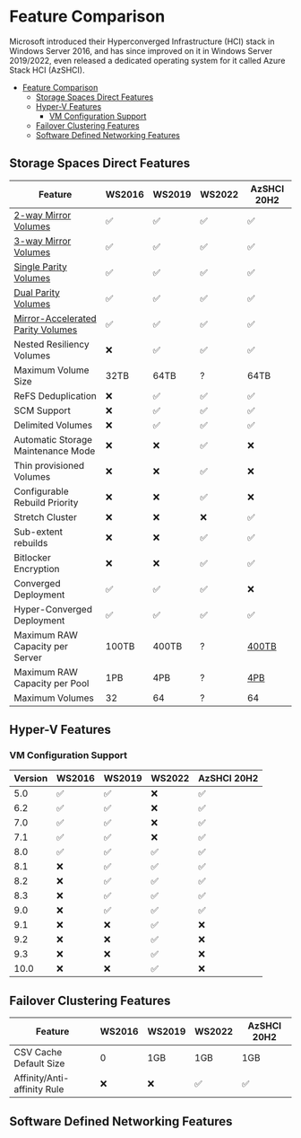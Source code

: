 # Feature Comparison

Microsoft introduced their Hyperconverged Infrastructure (HCI) stack in Windows Server 2016,
 and has since improved on it in Windows Server 2019/2022, even released a dedicated operating
 system for it called Azure Stack HCI (AzSHCI).

- [Feature Comparison](#feature-comparison)
  - [Storage Spaces Direct Features](#storage-spaces-direct-features)
  - [Hyper-V Features](#hyper-v-features)
    - [VM Configuration Support](#vm-configuration-support)
  - [Failover Clustering Features](#failover-clustering-features)
  - [Software Defined Networking Features](#software-defined-networking-features)

## Storage Spaces Direct Features

| Feature                                    | WS2016             | WS2019             | WS2022             | AzSHCI 20H2        |
| ------------------------------------------ | ------------------ | ------------------ | ------------------ | ------------------ |
| [2-way Mirror Volumes][S2D-1]              | :white_check_mark: | :white_check_mark: | :white_check_mark: | :white_check_mark: |
| [3-way Mirror Volumes][S2D-2]              | :white_check_mark: | :white_check_mark: | :white_check_mark: | :white_check_mark: |
| [Single Parity Volumes][S2D-3]             | :white_check_mark: | :white_check_mark: | :white_check_mark: | :white_check_mark: |
| [Dual Parity Volumes][S2D-4]               | :white_check_mark: | :white_check_mark: | :white_check_mark: | :white_check_mark: |
| [Mirror-Accelerated Parity Volumes][S2D-5] | :white_check_mark: | :white_check_mark: | :white_check_mark: | :white_check_mark: |
| Nested Resiliency Volumes                  | :x:                | :white_check_mark: | :white_check_mark: | :white_check_mark: |
| Maximum Volume Size                        | 32TB               | 64TB               | ?                  | 64TB               |
| ReFS Deduplication                         | :x:                | :white_check_mark: | :white_check_mark: | :white_check_mark: |
| SCM Support                                | :x:                | :white_check_mark: | :white_check_mark: | :white_check_mark: |
| Delimited Volumes                          | :x:                | :white_check_mark: | :white_check_mark: | :white_check_mark: |
| Automatic Storage Maintenance Mode         | :x:                | :x:                | :white_check_mark: | :x:                |
| Thin provisioned Volumes                   | :x:                | :x:                | :white_check_mark: | :x:                |
| Configurable Rebuild Priority              | :x:                | :x:                | :white_check_mark: | :x:                |
| Stretch Cluster                            | :x:                | :x:                | :x:                | :white_check_mark: |
| Sub-extent rebuilds                        | :x:                | :x:                | :white_check_mark: | :white_check_mark: |
| Bitlocker Encryption                       | :x:                | :x:                | :white_check_mark: | :white_check_mark: |
| Converged Deployment                       | :white_check_mark: | :white_check_mark: | :white_check_mark: | :x:                |
| Hyper-Converged Deployment                 | :white_check_mark: | :white_check_mark: | :white_check_mark: | :white_check_mark: |
| Maximum RAW Capacity per Server            | 100TB              | 400TB              | ?                  | [400TB][S2D-6]     |
| Maximum RAW Capacity per Pool              | 1PB                | 4PB                | ?                  | [4PB][S2D-6]       |
| Maximum Volumes                            | 32                 | 64                 | ?                  | 64                 |

[S2D-1]: https://docs.microsoft.com/en-nz/azure-stack/hci/concepts/fault-tolerance#two-way-mirror
[S2D-2]: https://docs.microsoft.com/en-nz/azure-stack/hci/concepts/fault-tolerance#three-way-mirror
[S2D-3]: https://docs.microsoft.com/en-nz/azure-stack/hci/concepts/fault-tolerance#single-parity
[S2D-4]: https://docs.microsoft.com/en-nz/azure-stack/hci/concepts/fault-tolerance#dual-parity
[S2D-5]: https://docs.microsoft.com/en-nz/azure-stack/hci/concepts/fault-tolerance#mirror-accelerated-parity
[S2D-6]: https://docs.microsoft.com/en-nz/azure-stack/hci/concepts/choose-drives#general

## Hyper-V Features

### VM Configuration Support

| Version | WS2016             | WS2019             | WS2022             | AzSHCI 20H2        |
| ------- | ------------------ | ------------------ | ------------------ | ------------------ |
| 5.0     | :white_check_mark: | :white_check_mark: | :x:                | :white_check_mark: |
| 6.2     | :white_check_mark: | :white_check_mark: | :x:                | :white_check_mark: |
| 7.0     | :white_check_mark: | :white_check_mark: | :x:                | :white_check_mark: |
| 7.1     | :white_check_mark: | :white_check_mark: | :x:                | :white_check_mark: |
| 8.0     | :white_check_mark: | :white_check_mark: | :white_check_mark: | :white_check_mark: |
| 8.1     | :x:                | :white_check_mark: | :white_check_mark: | :white_check_mark: |
| 8.2     | :x:                | :white_check_mark: | :white_check_mark: | :white_check_mark: |
| 8.3     | :x:                | :white_check_mark: | :white_check_mark: | :white_check_mark: |
| 9.0     | :x:                | :white_check_mark: | :white_check_mark: | :white_check_mark: |
| 9.1     | :x:                | :x:                | :white_check_mark: | :x:                |
| 9.2     | :x:                | :x:                | :white_check_mark: | :x:                |
| 9.3     | :x:                | :x:                | :white_check_mark: | :x:                |
| 10.0    | :x:                | :x:                | :white_check_mark: | :x:                |

## Failover Clustering Features

| Feature                     | WS2016 | WS2019 | WS2022             | AzSHCI 20H2        |
| --------------------------- | ------ | ------ | ------------------ | ------------------ |
| CSV Cache Default Size      | 0      | 1GB    | 1GB                | 1GB                |
| Affinity/Anti-affinity Rule | :x:    | :x:    | :white_check_mark: | :white_check_mark: |

## Software Defined Networking Features
